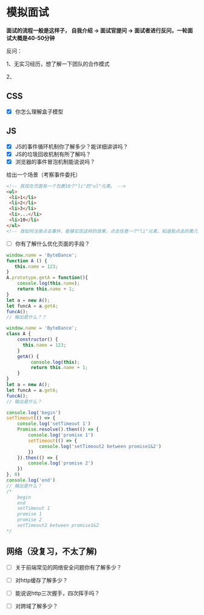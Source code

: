 # 模拟面试

**面试的流程一般是这样子， 自我介绍 -> 面试官提问 -> 面试者进行反问，一轮面试大概是40-50分钟**

反问：

1、无实习经历，想了解一下团队的合作模式

2、

## CSS

- [x] 你怎么理解盒子模型



## JS 

- [x] JS的事件循环机制你了解多少？能详细讲讲吗？
- [x] JS的垃圾回收机制有所了解吗？
- [x] 浏览器的事件冒泡机制能说说吗？

给出一个场景（考察事件委托）

```HTML
<!-- 我现在页面有一个包裹10个"li"的"ul"元素。 -->
<ul>
 <li>1</li>
 <li>2</li>
 <li>3</li>
 <li>...</li>
 <li>10</li>
</ul>
<!-- 我如何注册点击事件，能够实现这样的效果，点击任意一个"li"元素，知道我点击的第几个"li"元素 -->
```

- [ ] 你有了解什么优化页面的手段？

```js
window.name = 'ByteDance'; 
function A () {
   this.name = 123;
}
A.prototype.getA = function(){
    console.log(this.name);
    return this.name + 1;
} 
let a = new A(); 
let funcA = a.getA;
funcA(); 
// 输出是什么？？

window.name = 'ByteDance'; 
class A {
    constructor() {
      this.name = 123;
    }
    getA() { 
         console.log(this);
         return this.name + 1; 
    }
} 
let a = new A(); 
let funcA = a.getA;
funcA();
// 输出是什么？
```

```js
console.log('begin')
setTimeout(() => {
    console.log('setTimeout 1')
    Promise.resolve().then(() => {
        console.log('promise 1')
        setTimeout(() => {
            console.log('setTimeout2 between promise1&2')
        })
    }).then(() => {
        console.log('promise 2')
    })
}, 0) 
console.log('end')
// 输出是什么？
/* 
	begin
	end
	setTimeout 1
	promise 1
	promise 2
	setTimeout2 between promise1&2
*/
```





## 网络（没复习，不太了解)

- [ ] 关于前端常见的网络安全问题你有了解多少？
- [ ] 对http缓存了解多少？
- [ ] 能说说http三次握手，四次挥手吗？
- [ ] 对跨域了解多少？



